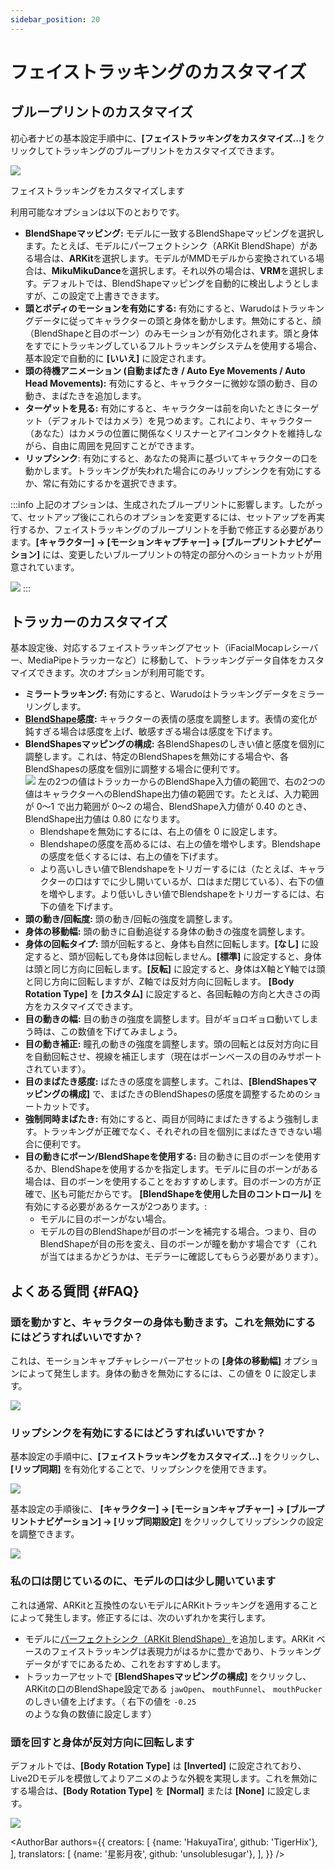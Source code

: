 ```yaml
---
sidebar_position: 20
---
```


# フェイストラッキングのカスタマイズ

## ブループリントのカスタマイズ

初心者ナビの基本設定手順中に、**[フェイストラッキングをカスタマイズ...]** をクリックしてトラッキングのブループリントをカスタマイズできます。

![](/doc-img/jp-mocap-3.png)
<p class="img-desc">フェイストラッキングをカスタマイズします</p>

利用可能なオプションは以下のとおりです。

* **BlendShapeマッピング:** モデルに一致するBlendShapeマッピングを選択します。たとえば、モデルにパーフェクトシンク（ARKit BlendShape）がある場合は、**ARKit**を選択します。モデルがMMDモデルから変換されている場合は、**MikuMikuDance**を選択します。それ以外の場合は、**VRM**を選択します。デフォルトでは、BlendShapeマッピングを自動的に検出しようとしますが、この設定で上書きできます。
* **頭とボディのモーションを有効にする:** 有効にすると、Warudoはトラッキングデータに従ってキャラクターの頭と身体を動かします。無効にすると、顔（BlendShapeと目のボーン）のみモーションが有効化されます。頭と身体をすでにトラッキングしているフルトラッキングシステムを使用する場合、基本設定で自動的に **[いいえ]** に設定されます。
* **頭の待機アニメーション (自動まばたき / Auto Eye Movements / Auto Head Movements):** 有効にすると、キャラクターに微妙な頭の動き、目の動き、まばたきを追加します。
* **ターゲットを見る:** 有効にすると、キャラクターは前を向いたときにターゲット（デフォルトではカメラ）を見つめます。これにより、キャラクター（あなた）はカメラの位置に関係なくリスナーとアイコンタクトを維持しながら、自由に周囲を見回すことができます。
* **リップシンク**: 有効にすると、あなたの発声に基づいてキャラクターの口を動かします。トラッキングが失われた場合にのみリップシンクを有効にするか、常に有効にするかを選択できます。

:::info
上記のオプションは、生成されたブループリントに影響します。したがって、セットアップ後にこれらのオプションを変更するには、セットアップを再実行するか、フェイストラッキングのブループリントを手動で修正する必要があります。**[キャラクター] → [モーションキャプチャー] → [ブループリントナビゲーション]** には、変更したいブループリントの特定の部分へのショートカットが用意されています。

![](/doc-img/jp-mocap-6.png)
:::

## トラッカーのカスタマイズ

基本設定後、対応するフェイストラッキングアセット（iFacialMocapレシーバー、MediaPipeトラッカーなど）に移動して、トラッキングデータ自体をカスタマイズできます。次のオプションが利用可能です。

* **ミラートラッキング:** 有効にすると、Warudoはトラッキングデータをミラーリングします。
* **[BlendShape](../tutorials/3d-primer#blendshape)感度:** キャラクターの表情の感度を調整します。表情の変化が鈍すぎる場合は感度を上げ、敏感すぎる場合は感度を下げます。
* **BlendShapesマッピングの構成:** 各BlendShapesのしきい値と感度を個別に調整します。これは、特定のBlendShapesを無効にする場合や、各BlendShapesの感度を個別に調整する場合に便利です。  
  ![](/doc-img/en-mocap-5.png)
  左の2つの値はトラッカーからのBlendShape入力値の範囲で、右の2つの値はキャラクターへのBlendShape出力値の範囲です。たとえば、入力範囲が 0～1 で出力範囲が 0～2 の場合、BlendShape入力値が 0.40 のとき、BlendShape出力値は 0.80 になります。
    - Blendshapeを無効にするには、右上の値を 0 に設定します。
    - Blendshapeの感度を高めるには、右上の値を増やします。Blendshapeの感度を低くするには、右上の値を下げます。 
    - より高いしきい値でBlendshapeをトリガーするには（たとえば、キャラクターの口はすでに少し開いているが、口はまだ閉じている）、右下の値を増やします。より低いしきい値でBlendshapeをトリガーするには、右下の値を下げます。
* **頭の動き/回転度:** 頭の動き/回転の強度を調整します。
* **身体の移動幅:** 頭の動きに自動追従する身体の動きの強度を調整します。
* **身体の回転タイプ:** 頭が回転すると、身体も自然に回転します。**[なし]** に設定すると、頭が回転しても身体は回転しません。**[標準]** に設定すると、身体は頭と同じ方向に回転します。**[反転]** に設定すると、身体はX軸とY軸では頭と同じ方向に回転しますが、Z軸では反対方向に回転します。 **[Body Rotation Type]** を **[カスタム]** に設定すると、各回転軸の方向と大きさの両方をカスタマイズできます。
* **目の動きの幅:** 目の動きの強度を調整します。目がギョロギョロ動いてしまう時は、この数値を下げてみましょう。
* **目の動き補正:** 瞳孔の動きの強度を調整します。頭の回転とは反対方向に目を自動回転させ、視線を補正します（現在はボーンベースの目のみサポートされています）。
* **目のまばたき感度:** ばたきの感度を調整します。これは、**[BlendShapesマッピングの構成]** で、まばたきのBlendShapesの感度を調整するためのショートカットです。
* **強制同時まばたき:** 有効にすると、両目が同時にまばたきするよう強制します。トラッキングが正確でなく、それぞれの目を個別にまばたきできない場合に便利です。
* **目の動きにボーン/BlendShapeを使用する:** 目の動きに目のボーンを使用するか、BlendShapeを使用するかを指定します。モデルに目のボーンがある場合は、目のボーンを使用することをおすすめします。目のボーンの方が正確で、[IK](../tutorials/3d-primer#IK)も可能だからです。 **[BlendShapeを使用した目のコントロール]** を有効にする必要があるケースが2つあります。:
    - モデルに目のボーンがない場合。
    - モデルの目のBlendShapeが目のボーンを補完する場合。つまり、目のBlendShapeが目の形を変え、目のボーンが瞳を動かす場合です（これが当てはまるかどうかは、モデラーに確認してもらう必要があります）。

## よくある質問 {#FAQ}

### 頭を動かすと、キャラクターの身体も動きます。これを無効にするにはどうすればいいですか？

これは、モーションキャプチャレシーバーアセットの **[身体の移動幅]** オプションによって発生します。身体の動きを無効にするには、この値を 0 に設定します。

![](/doc-img/jp-mocap-1.png)

### リップシンクを有効にするにはどうすればいいですか？

基本設定の手順中に、**[フェイストラッキングをカスタマイズ...]** をクリックし、**[リップ同期]** を有効化することで、リップシンクを使用できます。

![](/doc-img/jp-mocap-lip-sync-1.png)

基本設定の手順後に、 **[キャラクター] → [モーションキャプチャー] → [ブループリントナビゲーション] → [リップ同期設定]** をクリックしてリップシンクの設定を調整できます。

![](/doc-img/jp-mocap-lip-sync-2.png)

### 私の口は閉じているのに、モデルの口は少し開いています

これは通常、ARKitと互換性のないモデルにARKitトラッキングを適用することによって発生します。修正するには、次のいずれかを実行します。

* モデルに[パーフェクトシンク（ARKit BlendShape）](../tutorials/3d-primer#arkit)を追加します。ARKit ベースのフェイストラッキングは表現力がはるかに豊かであり、トラッキング データがすでにあるため、これをおすすめします。
* トラッカーアセットで **[BlendShapesマッピングの構成]** をクリックし、ARKitの口のBlendShape設定である `jawOpen`、 `mouthFunnel`、 `mouthPucker` のしきい値を上げます。（ 右下の値を `-0.25` のような負の数値に設定します）

### 頭を回すと身体が反対方向に回転します

デフォルトでは、**[Body Rotation Type]** は **[Inverted]** に設定されており、Live2Dモデルを模倣してよりアニメのような外観を実現します。これを無効にする場合は、**[Body Rotation Type]** を **[Normal]** または **[None]** に設定します。

![](/doc-img/jp-mocap-body-rotation-type-1.png)

<AuthorBar authors={{
  creators: [
    {name: 'HakuyaTira', github: 'TigerHix'},
  ],
  translators: [
    {name: '星影月夜', github: 'unsolublesugar'},
  ],
}} />
